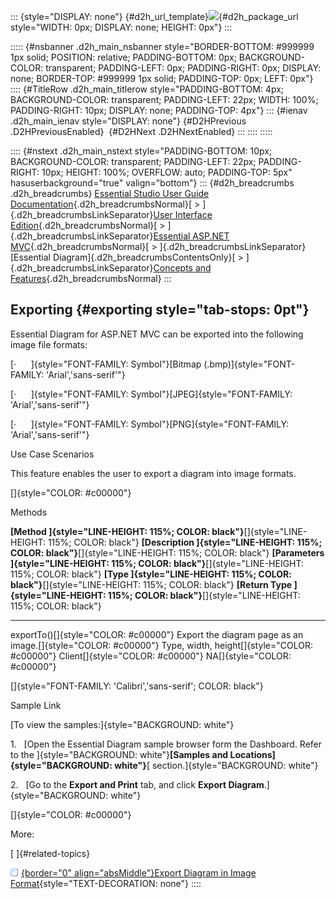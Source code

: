 ::: {style="DISPLAY: none"}
[](ms-xhelp:///?Id=d2h_url_template){#d2h_url_template}![](!package_url!){#d2h_package_url style="WIDTH: 0px; DISPLAY: none; HEIGHT: 0px"}
:::

::::: {#nsbanner .d2h_main_nsbanner style="BORDER-BOTTOM: #999999 1px solid; POSITION: relative; PADDING-BOTTOM: 0px; BACKGROUND-COLOR: transparent; PADDING-LEFT: 0px; PADDING-RIGHT: 0px; DISPLAY: none; BORDER-TOP: #999999 1px solid; PADDING-TOP: 0px; LEFT: 0px"}
:::: {#TitleRow .d2h_main_titlerow style="PADDING-BOTTOM: 4px; BACKGROUND-COLOR: transparent; PADDING-LEFT: 22px; WIDTH: 100%; PADDING-RIGHT: 10px; DISPLAY: none; PADDING-TOP: 4px"}
::: {#ienav .d2h_main_ienav style="DISPLAY: none"}
[](ms-xhelp:///?Id=1140b4de-2ff1-47d7-9a92-56e94541e0bb){#D2HPrevious .D2HPreviousEnabled}  [](ms-xhelp:///?Id=2b8427e0-c0df-4cfe-80c6-7127c39f9408){#D2HNext .D2HNextEnabled}
:::
::::
:::::

:::: {#nstext .d2h_main_nstext style="PADDING-BOTTOM: 10px; BACKGROUND-COLOR: transparent; PADDING-LEFT: 22px; PADDING-RIGHT: 10px; HEIGHT: 100%; OVERFLOW: auto; PADDING-TOP: 5px" hasuserbackground="true" valign="bottom"}
::: {#d2h_breadcrumbs .d2h_breadcrumbs}
[Essential Studio User Guide Documentation](ms-xhelp:///?Id=12457748-09e3-4d74-a240-8e049cedf030){.d2h_breadcrumbsNormal}[ \> ]{.d2h_breadcrumbsLinkSeparator}[User Interface Edition](ms-xhelp:///?Id=c29296b7-531c-413b-a0ec-488ca1f7f669){.d2h_breadcrumbsNormal}[ \> ]{.d2h_breadcrumbsLinkSeparator}[Essential ASP.NET MVC](ms-xhelp:///?Id=4b14e7d1-65c4-4f67-b1aa-2c37709905a5){.d2h_breadcrumbsNormal}[ \> ]{.d2h_breadcrumbsLinkSeparator}[Essential Diagram]{.d2h_breadcrumbsContentsOnly}[ \> ]{.d2h_breadcrumbsLinkSeparator}[Concepts and Features](ms-xhelp:///?Id=04839cdf-94fc-4d24-9f6b-119fdbd7bbfb){.d2h_breadcrumbsNormal}
:::

## Exporting {#exporting style="tab-stops: 0pt"}

Essential Diagram for ASP.NET MVC can be exported into the following image file formats:

[·      ]{style="FONT-FAMILY: Symbol"}[Bitmap (.bmp)]{style="FONT-FAMILY: 'Arial','sans-serif'"}

[·      ]{style="FONT-FAMILY: Symbol"}[JPEG]{style="FONT-FAMILY: 'Arial','sans-serif'"}

[·      ]{style="FONT-FAMILY: Symbol"}[PNG]{style="FONT-FAMILY: 'Arial','sans-serif'"}

Use Case Scenarios

This feature enables the user to export a diagram into image formats.

[]{style="COLOR: #c00000"} 

Methods

  **[Method ]{style="LINE-HEIGHT: 115%; COLOR: black"}**[]{style="LINE-HEIGHT: 115%; COLOR: black"}   **[Description ]{style="LINE-HEIGHT: 115%; COLOR: black"}**[]{style="LINE-HEIGHT: 115%; COLOR: black"}   **[Parameters ]{style="LINE-HEIGHT: 115%; COLOR: black"}**[]{style="LINE-HEIGHT: 115%; COLOR: black"}   **[Type ]{style="LINE-HEIGHT: 115%; COLOR: black"}**[]{style="LINE-HEIGHT: 115%; COLOR: black"}   **[Return Type ]{style="LINE-HEIGHT: 115%; COLOR: black"}**[]{style="LINE-HEIGHT: 115%; COLOR: black"}
  --------------------------------------------------------------------------------------------------- -------------------------------------------------------------------------------------------------------- ------------------------------------------------------------------------------------------------------- ------------------------------------------------------------------------------------------------- --------------------------------------------------------------------------------------------------------
  exportTo()[]{style="COLOR: #c00000"}                                                                Export the diagram page as an image.[]{style="COLOR: #c00000"}                                           Type, width, height[]{style="COLOR: #c00000"}                                                           Client[]{style="COLOR: #c00000"}                                                                  NA[]{style="COLOR: #c00000"}

[]{style="FONT-FAMILY: 'Calibri','sans-serif'; COLOR: black"} 

Sample Link

[To view the samples:]{style="BACKGROUND: white"}

1.   [Open the Essential Diagram sample browser form the Dashboard. Refer to the ]{style="BACKGROUND: white"}**[Samples and Locations]{style="BACKGROUND: white"}**[ section.]{style="BACKGROUND: white"}

2.   [Go to the **Export and Print** tab, and click **Export Diagram**.]{style="BACKGROUND: white"}

[]{style="COLOR: #c00000"} 

More:

[ ]{#related-topics}

[![](button.gif){border="0" align="absMiddle"}Export Diagram in Image Format](ms-xhelp:///?Id=2b8427e0-c0df-4cfe-80c6-7127c39f9408){style="TEXT-DECORATION: none"}
::::

